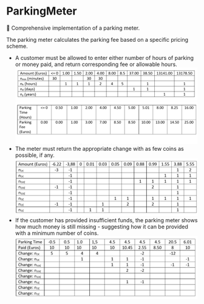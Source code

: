 # ParkingMeter
🚗 Comprehensive implementation of a parking meter.  

The parking meter calculates the parking fee based on a specific pricing scheme. 
* A customer must be allowed to enter either number of hours of parking or money paid, and return corresponding fee or allowable hours.
![](ImplementationDetails/Money%20to%20Time.PNG)
![](ImplementationDetails/Time%20to%20Money.png)
* The meter must return the appropriate change with as few coins as possible, if any. 
![](ImplementationDetails/Minimum%20Change%20(Money).png)
* If the customer has provided insufficient funds, the parking meter shows how much money is still missing - suggesting how it can be provided with a minimum number of coins.
![](ImplementationDetails/Minimum%20Change%20(Time).png)
